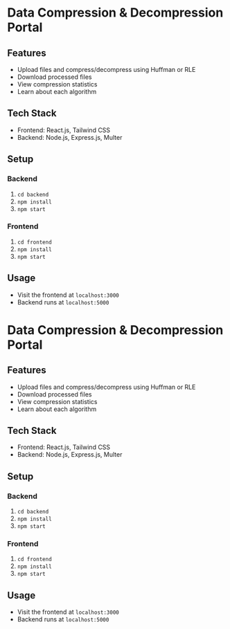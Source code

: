 # Data Compression & Decompression Portal

## Features
- Upload files and compress/decompress using Huffman or RLE
- Download processed files
- View compression statistics
- Learn about each algorithm

## Tech Stack
- Frontend: React.js, Tailwind CSS
- Backend: Node.js, Express.js, Multer

## Setup

### Backend
1. `cd backend`
2. `npm install`
3. `npm start`

### Frontend
1. `cd frontend`
2. `npm install`
3. `npm start`

## Usage
- Visit the frontend at `localhost:3000`
- Backend runs at `localhost:5000`
# Data Compression & Decompression Portal

## Features
- Upload files and compress/decompress using Huffman or RLE
- Download processed files
- View compression statistics
- Learn about each algorithm

## Tech Stack
- Frontend: React.js, Tailwind CSS
- Backend: Node.js, Express.js, Multer

## Setup

### Backend
1. `cd backend`
2. `npm install`
3. `npm start`

### Frontend
1. `cd frontend`
2. `npm install`
3. `npm start`

## Usage
- Visit the frontend at `localhost:3000`
- Backend runs at `localhost:5000`
